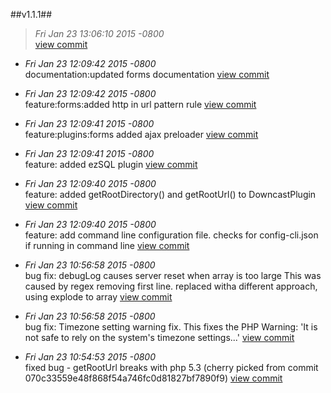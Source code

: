 
##v1.1.1##
>*Fri Jan 23 13:06:10 2015 -0800*  
[view commit](http://github.com/simpliwp/downcastwp/commit/f2be106f0a2106f52b0d7540255694de98028b18) 

* *Fri Jan 23 12:09:42 2015 -0800*  
documentation:updated forms documentation 
[view commit](http://github.com/simpliwp/downcastwp/commit/776fb217095239451df656a0ac0b628be58a153e) 

* *Fri Jan 23 12:09:42 2015 -0800*  
feature:forms:added http in url pattern rule 
[view commit](http://github.com/simpliwp/downcastwp/commit/80bce775b55d5b171c9e85c2226eba370a2db8fb) 

* *Fri Jan 23 12:09:41 2015 -0800*  
feature:plugins:forms added ajax preloader 
[view commit](http://github.com/simpliwp/downcastwp/commit/be069147b0070efee738e621969607e2fbd1503a) 

* *Fri Jan 23 12:09:41 2015 -0800*  
feature: added ezSQL plugin 
[view commit](http://github.com/simpliwp/downcastwp/commit/e7c5875d1367ec173ec45a99cf155077e9ff94af) 

* *Fri Jan 23 12:09:40 2015 -0800*  
feature: added getRootDirectory() and getRootUrl() to DowncastPlugin 
[view commit](http://github.com/simpliwp/downcastwp/commit/ba8f44a698ce17400e47c5c34809483b6b73b50f) 

* *Fri Jan 23 12:09:40 2015 -0800*  
feature: add command line configuration file. checks for config-cli.json if running in command line 
[view commit](http://github.com/simpliwp/downcastwp/commit/93cc582fe7fa0474af81c30c0659c1ebe1532d57) 

* *Fri Jan 23 10:56:58 2015 -0800*  
bug fix: debugLog causes server reset when array is too large This was caused by regex removing first line. replaced witha  different approach, using explode to array 
[view commit](http://github.com/simpliwp/downcastwp/commit/0af8f715cac3383ec436ed11178af6b5e9138a90) 

* *Fri Jan 23 10:56:58 2015 -0800*  
bug fix: Timezone setting warning fix. This fixes the PHP Warning: 'It is not safe to rely on the system's timezone settings...' 
[view commit](http://github.com/simpliwp/downcastwp/commit/e36c49e083482c0da2771d9c71cf5ba74a44746f) 

* *Fri Jan 23 10:54:53 2015 -0800*  
fixed bug - getRootUrl breaks with php 5.3 (cherry picked from commit 070c33559e48f868f54a746fc0d81827bf7890f9) 
[view commit](http://github.com/simpliwp/downcastwp/commit/6139fc97d1bb28b0de1158bdd64786fb26f566f6) 

